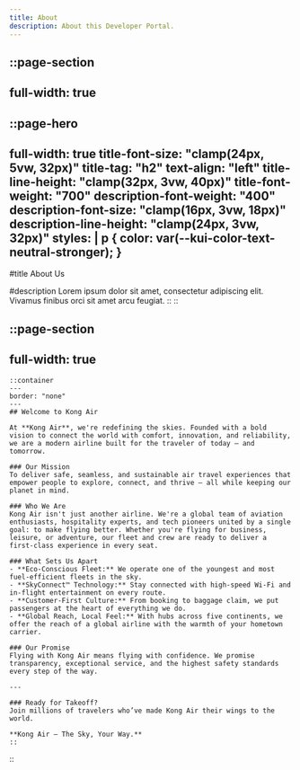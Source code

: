 ```yaml
---
title: About
description: About this Developer Portal.
---
```


::page-section
---
full-width: true
---
  ::page-hero
  ---
  full-width: true
  title-font-size: "clamp(24px, 5vw, 32px)"
  title-tag: "h2"
  text-align: "left"
  title-line-height: "clamp(32px, 3vw, 40px)"
  title-font-weight: "700"
  description-font-weight: "400"
  description-font-size: "clamp(16px, 3vw, 18px)"
  description-line-height: "clamp(24px, 3vw, 32px)"
  styles: |
    p {
      color: var(--kui-color-text-neutral-stronger);
    }
  ---
  #title
  About Us

  #description
  Lorem ipsum dolor sit amet, consectetur adipiscing elit. Vivamus finibus orci sit amet arcu feugiat.
  ::
::

::page-section
---
full-width: true
---
    ::container
    ---
    border: "none"
    ---
    ## Welcome to Kong Air

    At **Kong Air**, we're redefining the skies. Founded with a bold vision to connect the world with comfort, innovation, and reliability, we are a modern airline built for the traveler of today — and tomorrow.

    ### Our Mission  
    To deliver safe, seamless, and sustainable air travel experiences that empower people to explore, connect, and thrive — all while keeping our planet in mind.

    ### Who We Are  
    Kong Air isn't just another airline. We're a global team of aviation enthusiasts, hospitality experts, and tech pioneers united by a single goal: to make flying better. Whether you're flying for business, leisure, or adventure, our fleet and crew are ready to deliver a first-class experience in every seat.

    ### What Sets Us Apart  
    - **Eco-Conscious Fleet:** We operate one of the youngest and most fuel-efficient fleets in the sky.  
    - **SkyConnect™ Technology:** Stay connected with high-speed Wi-Fi and in-flight entertainment on every route.  
    - **Customer-First Culture:** From booking to baggage claim, we put passengers at the heart of everything we do.  
    - **Global Reach, Local Feel:** With hubs across five continents, we offer the reach of a global airline with the warmth of your hometown carrier.

    ### Our Promise  
    Flying with Kong Air means flying with confidence. We promise transparency, exceptional service, and the highest safety standards every step of the way.

    ---

    ### Ready for Takeoff?  
    Join millions of travelers who’ve made Kong Air their wings to the world.  

    **Kong Air — The Sky, Your Way.**
    ::
::

